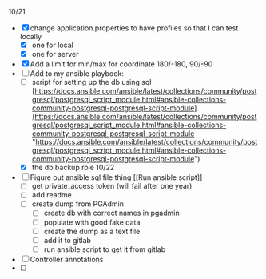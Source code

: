 10/21
- [x] change application.properties to have profiles so that I can test locally 
	- [x] one for local
	- [x] one for server
- [x] Add a limit for min/max for coordinate 180/-180, 90/-90
- [ ] Add to my ansible playbook:
	- [ ] script for setting up the db using sql		[https://docs.ansible.com/ansible/latest/collections/community/postgresql/postgresql_script_module.html#ansible-collections-community-postgresql-postgresql-script-module](https://docs.ansible.com/ansible/latest/collections/community/postgresql/postgresql_script_module.html#ansible-collections-community-postgresql-postgresql-script-module "https://docs.ansible.com/ansible/latest/collections/community/postgresql/postgresql_script_module.html#ansible-collections-community-postgresql-postgresql-script-module")
	- [x] the db backup role 
10/22
- [ ] Figure out ansible sql file thing [[Run ansible script]]
	- [ ] get private_access token (will fail after one year)
	- [ ] add readme 
	- [ ] create dump from PGAdmin
		- [ ] create db with correct names in pgadmin
		- [ ] populate with good fake data
		- [ ] create the dump as a text file
		- [ ] add it to gitlab
		- [ ] run ansible script to get it from gitlab
- [ ] Controller annotations
- [ ] 